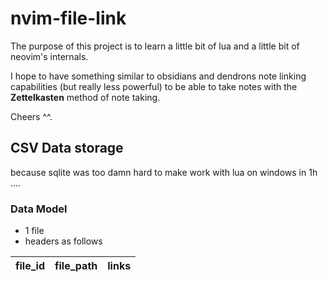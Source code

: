 # nvim-file-link

The purpose of this project is to learn a little bit of lua and a little bit of neovim's internals.

I hope to have something similar to obsidians and dendrons note linking capabilities (but really less powerful) to be able to take notes with the **Zettelkasten** method of note taking.

Cheers ^^.

## CSV Data storage

because sqlite was too damn hard to make work with lua on windows in 1h ....

### Data Model

- 1 file
- headers as follows

| file_id | file_path | links |
| ------- | --------- | ----- |
